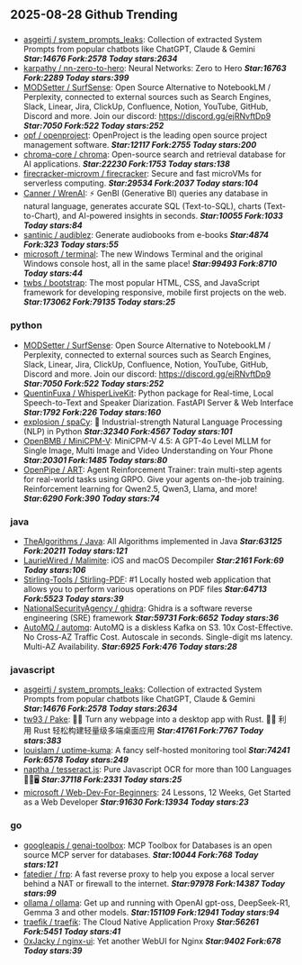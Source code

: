 ## 2025-08-28 Github Trending

### 
* [asgeirtj / system_prompts_leaks](https://github.com/asgeirtj/system_prompts_leaks): Collection of extracted System Prompts from popular chatbots like ChatGPT, Claude & Gemini ***Star:14676 Fork:2578 Today stars:2634***
* [karpathy / nn-zero-to-hero](https://github.com/karpathy/nn-zero-to-hero): Neural Networks: Zero to Hero ***Star:16763 Fork:2289 Today stars:399***
* [MODSetter / SurfSense](https://github.com/MODSetter/SurfSense): Open Source Alternative to NotebookLM / Perplexity, connected to external sources such as Search Engines, Slack, Linear, Jira, ClickUp, Confluence, Notion, YouTube, GitHub, Discord and more. Join our discord: https://discord.gg/ejRNvftDp9 ***Star:7050 Fork:522 Today stars:252***
* [opf / openproject](https://github.com/opf/openproject): OpenProject is the leading open source project management software. ***Star:12117 Fork:2755 Today stars:200***
* [chroma-core / chroma](https://github.com/chroma-core/chroma): Open-source search and retrieval database for AI applications. ***Star:22230 Fork:1753 Today stars:138***
* [firecracker-microvm / firecracker](https://github.com/firecracker-microvm/firecracker): Secure and fast microVMs for serverless computing. ***Star:29534 Fork:2037 Today stars:104***
* [Canner / WrenAI](https://github.com/Canner/WrenAI): ⚡️ GenBI (Generative BI) queries any database in natural language, generates accurate SQL (Text-to-SQL), charts (Text-to-Chart), and AI-powered insights in seconds. ***Star:10055 Fork:1033 Today stars:84***
* [santinic / audiblez](https://github.com/santinic/audiblez): Generate audiobooks from e-books ***Star:4874 Fork:323 Today stars:55***
* [microsoft / terminal](https://github.com/microsoft/terminal): The new Windows Terminal and the original Windows console host, all in the same place! ***Star:99493 Fork:8710 Today stars:44***
* [twbs / bootstrap](https://github.com/twbs/bootstrap): The most popular HTML, CSS, and JavaScript framework for developing responsive, mobile first projects on the web. ***Star:173062 Fork:79135 Today stars:25***

### python
* [MODSetter / SurfSense](https://github.com/MODSetter/SurfSense): Open Source Alternative to NotebookLM / Perplexity, connected to external sources such as Search Engines, Slack, Linear, Jira, ClickUp, Confluence, Notion, YouTube, GitHub, Discord and more. Join our discord: https://discord.gg/ejRNvftDp9 ***Star:7050 Fork:522 Today stars:252***
* [QuentinFuxa / WhisperLiveKit](https://github.com/QuentinFuxa/WhisperLiveKit): Python package for Real-time, Local Speech-to-Text and Speaker Diarization. FastAPI Server & Web Interface ***Star:1792 Fork:226 Today stars:160***
* [explosion / spaCy](https://github.com/explosion/spaCy): 💫 Industrial-strength Natural Language Processing (NLP) in Python ***Star:32340 Fork:4567 Today stars:101***
* [OpenBMB / MiniCPM-V](https://github.com/OpenBMB/MiniCPM-V): MiniCPM-V 4.5: A GPT-4o Level MLLM for Single Image, Multi Image and Video Understanding on Your Phone ***Star:20301 Fork:1485 Today stars:80***
* [OpenPipe / ART](https://github.com/OpenPipe/ART): Agent Reinforcement Trainer: train multi-step agents for real-world tasks using GRPO. Give your agents on-the-job training. Reinforcement learning for Qwen2.5, Qwen3, Llama, and more! ***Star:6290 Fork:390 Today stars:74***

### java
* [TheAlgorithms / Java](https://github.com/TheAlgorithms/Java): All Algorithms implemented in Java ***Star:63125 Fork:20211 Today stars:121***
* [LaurieWired / Malimite](https://github.com/LaurieWired/Malimite): iOS and macOS Decompiler ***Star:2161 Fork:69 Today stars:106***
* [Stirling-Tools / Stirling-PDF](https://github.com/Stirling-Tools/Stirling-PDF): #1 Locally hosted web application that allows you to perform various operations on PDF files ***Star:64713 Fork:5523 Today stars:39***
* [NationalSecurityAgency / ghidra](https://github.com/NationalSecurityAgency/ghidra): Ghidra is a software reverse engineering (SRE) framework ***Star:59731 Fork:6652 Today stars:36***
* [AutoMQ / automq](https://github.com/AutoMQ/automq): AutoMQ is a diskless Kafka on S3. 10x Cost-Effective. No Cross-AZ Traffic Cost. Autoscale in seconds. Single-digit ms latency. Multi-AZ Availability. ***Star:6925 Fork:476 Today stars:28***

### javascript
* [asgeirtj / system_prompts_leaks](https://github.com/asgeirtj/system_prompts_leaks): Collection of extracted System Prompts from popular chatbots like ChatGPT, Claude & Gemini ***Star:14676 Fork:2578 Today stars:2634***
* [tw93 / Pake](https://github.com/tw93/Pake): 🤱🏻 Turn any webpage into a desktop app with Rust. 🤱🏻 利用 Rust 轻松构建轻量级多端桌面应用 ***Star:41761 Fork:7767 Today stars:383***
* [louislam / uptime-kuma](https://github.com/louislam/uptime-kuma): A fancy self-hosted monitoring tool ***Star:74241 Fork:6578 Today stars:249***
* [naptha / tesseract.js](https://github.com/naptha/tesseract.js): Pure Javascript OCR for more than 100 Languages 📖🎉🖥 ***Star:37118 Fork:2331 Today stars:25***
* [microsoft / Web-Dev-For-Beginners](https://github.com/microsoft/Web-Dev-For-Beginners): 24 Lessons, 12 Weeks, Get Started as a Web Developer ***Star:91630 Fork:13934 Today stars:23***

### go
* [googleapis / genai-toolbox](https://github.com/googleapis/genai-toolbox): MCP Toolbox for Databases is an open source MCP server for databases. ***Star:10044 Fork:768 Today stars:121***
* [fatedier / frp](https://github.com/fatedier/frp): A fast reverse proxy to help you expose a local server behind a NAT or firewall to the internet. ***Star:97978 Fork:14387 Today stars:99***
* [ollama / ollama](https://github.com/ollama/ollama): Get up and running with OpenAI gpt-oss, DeepSeek-R1, Gemma 3 and other models. ***Star:151109 Fork:12941 Today stars:94***
* [traefik / traefik](https://github.com/traefik/traefik): The Cloud Native Application Proxy ***Star:56261 Fork:5451 Today stars:41***
* [0xJacky / nginx-ui](https://github.com/0xJacky/nginx-ui): Yet another WebUI for Nginx ***Star:9402 Fork:678 Today stars:39***
